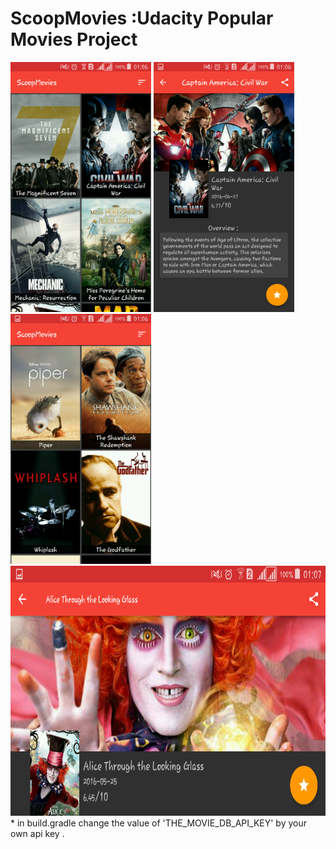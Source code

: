 # ScoopMovies :Udacity Popular Movies Project
<img height="400"  src="Screenshot_2016-10-06-01-06-31.png">
<img height="400"  src="Screenshot_2016-10-06-01-06-43.png">
<img height="400"  src="Screenshot_2016-10-06-01-06-54.png"><br>
<img height="400"  src="Screenshot_2016-10-06-01-07-50.png"><br>
* in build.gradle change the value of 'THE_MOVIE_DB_API_KEY' by your own api key .
